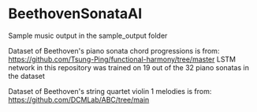 # BeethovenSonataAI
Sample music output in the sample_output folder

Dataset of Beethoven's piano sonata chord progressions is from: https://github.com/Tsung-Ping/functional-harmony/tree/master
LSTM network in this repository was trained on 19 out of the 32 piano sonatas in the dataset

Dataset of Beethoven's string quartet violin 1 melodies is from: https://github.com/DCMLab/ABC/tree/main
